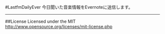 #LastfmDailyEver
今日聞いた音楽情報をEvernoteに送信します。  
***

##License
Licensed under the MIT
http://www.opensource.org/licenses/mit-license.php